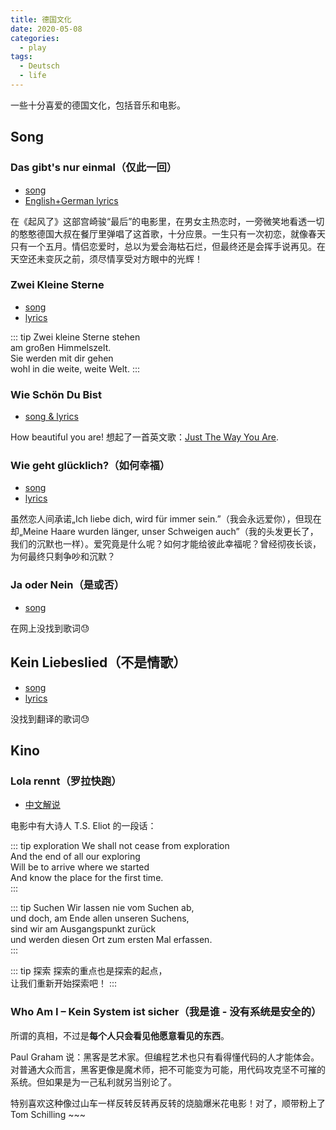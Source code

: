 ```yaml
---
title: 德国文化
date: 2020-05-08
categories:
  - play
tags:
  - Deutsch
  - life
---
```


一些十分喜爱的德国文化，包括音乐和电影。

<!-- more -->

## Song

### Das gibt's nur einmal（仅此一回）

- [song](https://www.bilibili.com/video/BV1gb411G7LX)
- [English+German lyrics](https://lyricstranslate.com/en/das-gibts-nur-einmal-it-only-happens-once.html)

在《起风了》这部宫崎骏“最后”的电影里，在男女主热恋时，一旁微笑地看透一切的憨憨德国大叔在餐厅里弹唱了这首歌，十分应景。一生只有一次初恋，就像春天只有一个五月。情侣恋爱时，总以为爱会海枯石烂，但最终还是会挥手说再见。在天空还未变灰之前，须尽情享受对方眼中的光辉！

### Zwei Kleine Sterne

- [song](https://youtu.be/bjbdrJngKFA)
- [lyrics](https://lyricstranslate.com/en/zwei-kleine-sterne-two-little-stars.html)

::: tip
Zwei kleine Sterne stehen  
am großen Himmelszelt.  
Sie werden mit dir gehen  
wohl in die weite, weite Welt.
:::

### Wie Schön Du Bist

- [song & lyrics](https://youtu.be/eTNKnD0RNVo)

How beautiful you are! 想起了一首英文歌：[Just The Way You Are](https://youtu.be/LjhCEhWiKXk).

### Wie geht glücklich?（如何幸福）

- [song](https://youtu.be/sovU0R5A7mk)
- [lyrics](https://lyricstranslate.com/en/wie-geht-gl%C3%BCcklich-how-does-happy-work.html)

虽然恋人间承诺„Ich liebe dich, wird für immer sein.”（我会永远爱你），但现在却„Meine Haare wurden länger, unser Schweigen auch”（我的头发更长了，我们的沉默也一样）。爱究竟是什么呢？如何才能给彼此幸福呢？曾经彻夜长谈，为何最终只剩争吵和沉默？

### Ja oder Nein（是或否）

- [song](https://youtu.be/_h5Itf6ORRI)

在网上没找到歌词:sweat:

## Kein Liebeslied（不是情歌）

- [song](https://youtu.be/HpFRyCee5gE)
- [lyrics](https://www.musixmatch.com/lyrics/Tom-Schilling-The-Jazz-Kids/Kein-Liebeslied)

没找到翻译的歌词:sweat:

## Kino

### Lola rennt（罗拉快跑）

- [中文解说](https://www.bilibili.com/video/BV1kW411e7nm/)

电影中有大诗人 T.S. Eliot 的一段话：

::: tip exploration
We shall not cease from exploration  
And the end of all our exploring  
Will be to arrive where we started  
And know the place for the first time.  
:::

::: tip Suchen
Wir lassen nie vom Suchen ab,  
und doch, am Ende allen unseren Suchens,  
sind wir am Ausgangspunkt zurück  
und werden diesen Ort zum ersten Mal erfassen.  
:::

::: tip 探索
探索的重点也是探索的起点，  
让我们重新开始探索吧！
:::

### Who Am I – Kein System ist sicher（我是谁 - 没有系统是安全的）

所谓的真相，不过是**每个人只会看见他愿意看见的东西**。

Paul Graham 说：黑客是艺术家。但编程艺术也只有看得懂代码的人才能体会。对普通大众而言，黑客更像是魔术师，把不可能变为可能，用代码攻克坚不可摧的系统。但如果是为一己私利就另当别论了。

特别喜欢这种像过山车一样反转反转再反转的烧脑爆米花电影！对了，顺带粉上了 Tom Schilling ~~~
